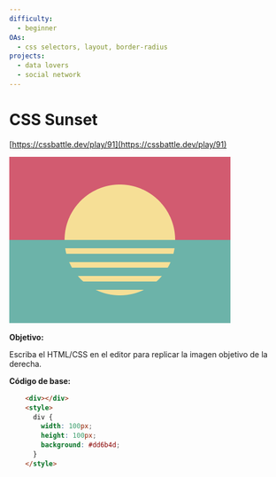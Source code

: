 ```yaml
---
difficulty:
  - beginner
OAs:
  - css selectors, layout, border-radius
projects:
  - data lovers
  - social network
---
```


# CSS Sunset

[https://cssbattle.dev/play/91](https://cssbattle.dev/play/91)

![exercise-finished](css_sunset.png)

__Objetivo:__

Escriba el HTML/CSS en el editor para replicar la imagen objetivo de la derecha.

__Código de base:__

```html
    <div></div>
    <style>
      div {
        width: 100px;
        height: 100px;
        background: #dd6b4d;
      }
    </style>
```
